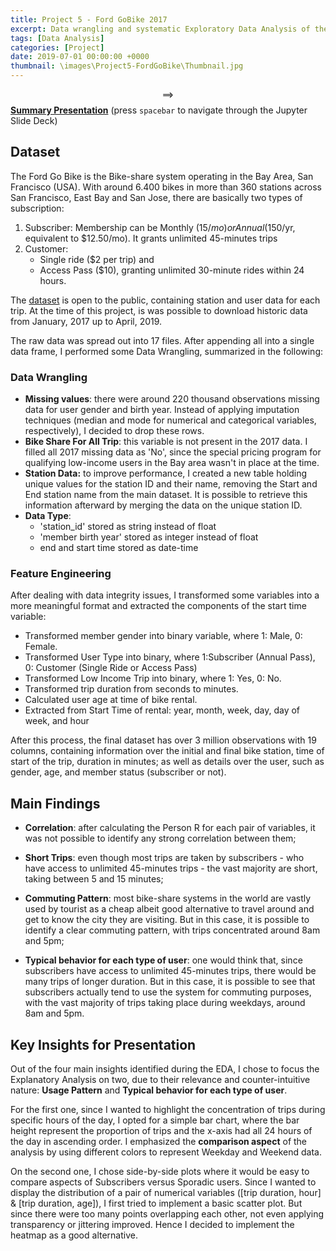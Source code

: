 ```yaml
---
title: Project 5 - Ford GoBike 2017
excerpt: Data wrangling and systematic Exploratory Data Analysis of the Bike-share system, Ford GoBike (+3 million observations). Univariate analysis to identify outliers, as well as performing transformations on highly skewed data. Bi-variate and Multivariate analysis investigating the relationship between all features and uncovering interesting insights from the data.
tags: [Data Analysis]
categories: [Project]
date: 2019-07-01 00:00:00 +0000
thumbnail: \images\Project5-FordGoBike\Thumbnail.jpg
---
```



$$\implies$$ <a href="\images\Project5-FordGoBike\2_Presentation.slides.html" target="_blank"><b>Summary Presentation</b></a> (press `spacebar` to navigate through the Jupyter Slide Deck)


## Dataset

The Ford Go Bike is the Bike-share system operating in the Bay Area, San Francisco (USA). With around 6.400 bikes in more than 360 stations across San Francisco, East Bay and San Jose, there are basically two types of subscription:

1. Subscriber: Membership can be Monthly ($15/mo) or Annual ($150/yr, equivalent to $12.50/mo). It grants unlimited 45-minutes trips
2. Customer: 
   + Single ride ($2 per trip) and 
   + Access Pass ($10), granting unlimited 30-minute rides within 24 hours.

The [dataset](<https://www.fordgobike.com/system-data>) is open to the public, containing station and user data for each trip. At the time of this project, is was possible to download historic data from January, 2017 up to April, 2019.

The raw data was spread out into 17 files. After appending all into a single data frame, I performed some Data Wrangling, summarized in the following:
### Data Wrangling
+ **Missing values**: there were around 220 thousand observations missing data for user gender and birth year. Instead of applying imputation techniques (median and mode for numerical and categorical variables, respectively), I decided to drop these rows.
+ **Bike Share For All Trip**: this variable is not present in the 2017 data. I filled all 2017 missing data as 'No', since the special pricing program for qualifying low-income users in the Bay area wasn't in place at the time.
+ **Station Data:** to improve performance, I created a new table holding unique values for the station ID and their name, removing the Start and End station name from the main dataset. It is possible to retrieve this information afterward by merging the data on the unique station ID.
+ **Data Type**: 
  + 'station_id' stored as string instead of float
  + 'member birth year' stored as integer instead of float
  + end and start time stored as date-time

### Feature Engineering

After dealing with data integrity issues, I transformed some variables into a more meaningful format and extracted the components of the start time variable:

+ Transformed member gender into binary variable, where 1: Male, 0: Female.
+ Transformed User Type into binary, where 1:Subscriber (Annual Pass), 0: Customer (Single Ride or Access Pass)
+ Transformed Low Income Trip into binary, where 1: Yes, 0: No.
+ Transformed trip duration from seconds to minutes.
+ Calculated user age at time of bike rental.
+ Extracted from Start Time of rental: year, month, week, day, day of week, and hour

After this process, the final dataset has over 3 million observations with 19 columns, containing information over the initial and final bike station, time of start of the trip, duration in minutes; as well as details over the user, such as gender, age, and member status (subscriber or not).


## Main Findings
+ **Correlation**: after calculating the Person R for each pair of variables, it was not possible to identify any strong correlation between them;

+ **Short Trips**: even though most trips are taken by subscribers - who have access to unlimited 45-minutes trips - the vast majority are short, taking between 5 and 15 minutes;

+ **Commuting Pattern**: most bike-share systems in the world are vastly used by tourist as a cheap albeit good alternative to travel around and get to know the city they are visiting. But in this case, it is possible to identify a clear commuting pattern, with trips concentrated around 8am and 5pm;

+ **Typical behavior for each type of user**: one would think that, since subscribers have access to unlimited 45-minutes trips, there would be many trips of longer duration. But in this case, it is possible to see that subscribers actually tend to use the system for commuting purposes, with the vast majority of trips taking place during weekdays, around 8am and 5pm.


## Key Insights for Presentation

Out of the four main insights identified during the EDA, I chose to focus the Explanatory Analysis on two, due to their relevance and counter-intuitive nature: **Usage Pattern** and **Typical behavior for each type of user**.

For the first one, since I wanted to highlight the concentration of trips during specific hours of the day, I opted for a simple bar chart, where the bar height represent the proportion of trips and the x-axis had all 24 hours of the day in ascending order. I emphasized the **comparison aspect** of the analysis by using different colors to represent Weekday and Weekend data. 

On the second one, I chose side-by-side plots where it would be easy to compare aspects of Subscribers versus Sporadic users. Since I wanted to display the distribution of a pair of numerical variables ([trip duration, hour] & [trip duration, age]), I first tried to implement a basic scatter plot. But since there were too many points overlapping each other, not even applying transparency or jittering improved. Hence I decided to implement the heatmap as a good alternative.
